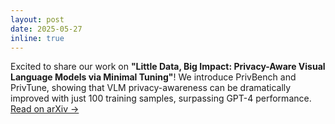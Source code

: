 ```yaml
---
layout: post
date: 2025-05-27
inline: true
---
```


Excited to share our work on **"Little Data, Big Impact: Privacy-Aware Visual Language Models via Minimal Tuning"**! We introduce PrivBench and PrivTune, showing that VLM privacy-awareness can be dramatically improved with just 100 training samples, surpassing GPT-4 performance. [Read on arXiv →](https://arxiv.org/abs/2405.17423)
